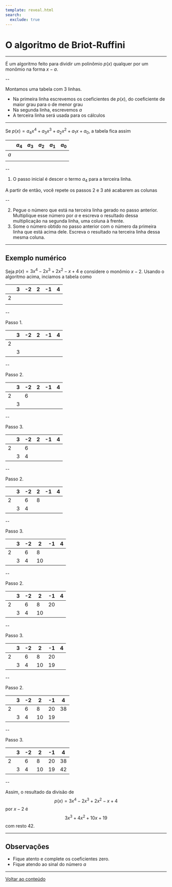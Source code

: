 ```yaml
---
template: reveal.html
search:
  exclude: true
---
```

# O algoritmo de Briot-Ruffini

---

É um algoritmo feito para dividir um polinômio $p(x)$ qualquer por um monômio na forma $x-a$. 

--

Montamos uma tabela com 3 linhas.

- Na primeira linha escrevemos os coeficientes de $p(x)$, do coeficiente de maior grau para o de menor grau
- Na segunda linha, escrevemos $a$
- A terceira linha será usada para os cálculos

---

Se $p(x) = a_4x^4 + a_3x^3 + a_2x^2 + a_1x + a_0$, a tabela fica assim

|     | $a_4$ | $a_3$ | $a_2$ | $a_1$ | $a_0$ |
| --- | ----- | ----- | ----- | ----- | ----- |
| $a$ |       |       |       |       |       |
|     |       |       |       |       |       |

--

1. O passo inicial é descer o termo $a_4$ para a terceira linha. 

A partir de então, você repete os passos 2 e 3 até acabarem as colunas

--

2. Pegue o número que está na terceira linha gerado no passo anterior. Multiplique esse número por $a$ e escreva o resultado dessa multiplicação na segunda linha, uma coluna à frente.
3. Some o número obtido no passo anterior com o número da primeira linha que está acima dele. Escreva o resultado na terceira linha dessa mesma coluna.

---

## Exemplo numérico 

Seja $p(x) = 3x^4 -2x^3 + 2x^2 - x + 4$ e considere o monômio $x - 2$. Usando o algoritmo acima, inciamos a tabela como

|   | 3 | -2 | 2 | -1 | 4 |
| - | --- | --- | --- | --- | --- |
| 2 |     |     |     |     |     |
|   |     |     |     |     |     |

--

Passo 1.

|   | 3 | -2 | 2 | -1 | 4 |
| - | --- | --- | --- | --- | --- |
| 2 |     |     |     |     |     |
|   |  3  |     |     |     |     |

--

Passo 2.

|   | 3 | -2 | 2 | -1 | 4 |
| - | --- | --- | --- | --- | --- |
| 2 |     |   6  |     |     |     |
|   |  3  |     |     |     |     |

--

Passo 3.

|   | 3 | -2 | 2 | -1 | 4 |
| - | --- | --- | --- | --- | --- |
| 2 |     |   6  |     |     |     |
|   |  3  |  4   |     |     |     |

--

Passo 2.

|   | 3 | -2 | 2 | -1 | 4 |
| - | --- | --- | --- | --- | --- |
| 2 |     |   6  |  8  |     |     |
|   |  3  |  4   |     |     |     |

--

Passo 3.

|   | 3 | -2 | 2 | -1 | 4 |
| - | --- | --- | --- | --- | --- |
| 2 |     |   6  |  8  |     |     |
|   |  3  |  4   |  10  |     |     |

--

Passo 2.

|   | 3 | -2 | 2 | -1 | 4 |
| - | --- | --- | --- | --- | --- |
| 2 |     |   6  |  8  |  20   |     |
|   |  3  |  4   |  10  |     |     |

--

Passo 3.

|   | 3 | -2 | 2 | -1 | 4 |
| - | --- | --- | --- | --- | --- |
| 2 |     |   6  |  8  |  20   |     |
|   |  3  |  4   |  10  |  19   |     |

--

Passo 2.

|   | 3 | -2 | 2 | -1 | 4 |
| - | --- | --- | --- | --- | --- |
| 2 |     |   6  |  8  |  20   |   38  |
|   |  3  |  4   |  10  |  19   |     |

--

Passo 3.

|   | 3 | -2 | 2 | -1 | 4 |
| - | --- | --- | --- | --- | --- |
| 2 |     |   6  |  8  |  20   |   38  |
|   |  3  |  4   |  10  |  19   |   42  |

--

Assim, o resultado da divisão de $$p(x) = 3x^4 -2x^3 + 2x^2 - x + 4$$ por $x-2$ é $$3x^3 + 4x^2 + 10x + 19$$ com resto $42$.

---

## Observações

- Fique atento e complete os coeficientes zero.
- Fique atendo ao sinal do número $a$

---

[Voltar ao conteúdo](./02-algebra/aula06)
